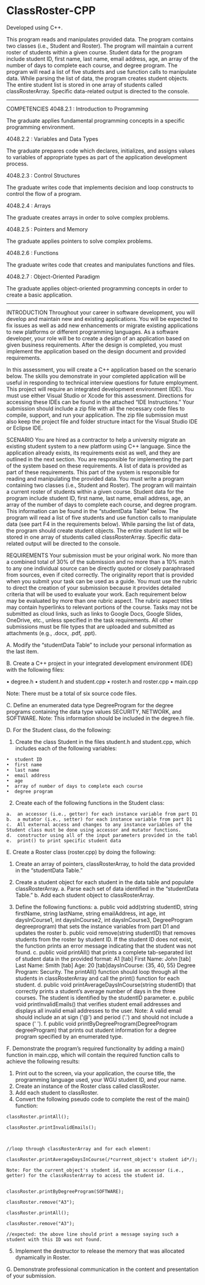 # ClassRoster-CPP
Developed using C++.

This program reads and manipulates provided data. The program contains two classes (i.e., Student and Roster). The program will maintain a current roster of students within a given course. Student data for the program include student ID, first name, last name, email address, age, an array of the number of days to complete each course, and degree program. The program will read a list of five students and use function calls to manipulate data. While parsing the list of data, the program creates student objects. The entire student list is stored in one array of students called classRosterArray. Specific data-related output is directed to the console.
___________________________________________________________________

COMPETENCIES
4048.2.1 : Introduction to Programming

The graduate applies fundamental programming concepts in a specific programming environment.

  4048.2.2 : Variables and Data Types

  The graduate prepares code which declares, initializes, and assigns values to variables of appropriate types as part of the application development process.

  4048.2.3 : Control Structures

  The graduate writes code that implements decision and loop constructs to control the flow of a program.

  4048.2.4 : Arrays

  The graduate creates arrays in order to solve complex problems.

  4048.2.5 : Pointers and Memory

  The graduate applies pointers to solve complex problems.

  4048.2.6 : Functions

  The graduate writes code that creates and manipulates functions and files.

  4048.2.7 : Object-Oriented Paradigm

  The graduate applies object-oriented programming concepts in order to create a basic application.

___________________________________________________________________


INTRODUCTION
Throughout your career in software development, you will develop and maintain new and existing applications. You will be expected to fix issues as well as add new enhancements or migrate existing applications to new platforms or different programming languages. As a software developer, your role will be to create a design of an application based on given business requirements. After the design is completed, you must implement the application based on the design document and provided requirements.


In this assessment, you will create a C++ application based on the scenario below. The skills you demonstrate in your completed application will be useful in responding to technical interview questions for future employment.
This project will require an integrated development environment (IDE). You must use either Visual Studio or Xcode for this assessment. Directions for accessing these IDEs can be found in the attached “IDE Instructions.”
Your submission should include a zip file with all the necessary code files to compile, support, and run your application. The zip file submission must also keep the project file and folder structure intact for the Visual Studio IDE or Eclipse IDE.

SCENARIO
You are hired as a contractor to help a university migrate an existing student system to a new platform using C++ language. Since the application already exists, its requirements exist as well, and they are outlined in the next section. You are responsible for implementing the part of the system based on these requirements. A list of data is provided as part of these requirements. This part of the system is responsible for reading and manipulating the provided data.
You must write a program containing two classes (i.e., Student and Roster). The program will maintain a current roster of students within a given course. Student data for the program include student ID, first name, last name, email address, age, an array of the number of days to complete each course, and degree program. This information can be found in the “studentData Table” below. The program will read a list of five students and use function calls to manipulate data (see part F4 in the requirements below). While parsing the list of data, the program should create student objects. The entire student list will be stored in one array of students called classRosterArray. Specific data-related output will be directed to the console.

REQUIREMENTS
Your submission must be your original work. No more than a combined total of 30% of the submission and no more than a 10% match to any one individual source can be directly quoted or closely paraphrased from sources, even if cited correctly. The originality report that is provided when you submit your task can be used as a guide.
You must use the rubric to direct the creation of your submission because it provides detailed criteria that will be used to evaluate your work. Each requirement below may be evaluated by more than one rubric aspect. The rubric aspect titles may contain hyperlinks to relevant portions of the course.
Tasks may not be submitted as cloud links, such as links to Google Docs, Google Slides, OneDrive, etc., unless specified in the task requirements. All other submissions must be file types that are uploaded and submitted as attachments (e.g., .docx, .pdf, .ppt).

A.  Modify the “studentData Table” to include your personal information as the last item.
 
B.  Create a C++ project in your integrated development environment (IDE) with the following files:

  •  degree.h
  •  student.h and student.cpp
  •  roster.h and roster.cpp
  •  main.cpp

  Note: There must be a total of six source code files.
 
 
C.  Define an enumerated data type DegreeProgram for the degree programs containing the data type values SECURITY, NETWORK, and SOFTWARE.
Note: This information should be included in the degree.h file.
 

D.  For the Student class, do the following:

  1.  Create the class Student  in the files student.h and student.cpp, which includes each of the following variables:

    •  student ID
    •  first name
    •  last name
    •  email address
    •  age
    •  array of number of days to complete each course
    •  degree program

  2.  Create each of the following functions in the Student class:

    a.  an accessor (i.e., getter) for each instance variable from part D1
    b.  a mutator (i.e., setter) for each instance variable from part D1
    c.  All external access and changes to any instance variables of the Student class must be done using accessor and mutator functions.
    d.  constructor using all of the input parameters provided in the tabl
    e.  print() to print specific student data
 

E.  Create a Roster class (roster.cpp) by doing the following:

  1.  Create an array of pointers, classRosterArray, to hold the data provided in the “studentData Table.”
  2.  Create a student object for each student in the data table and populate classRosterArray.
    a.  Parse each set of data identified in the “studentData Table.”
    b.  Add each student object to classRosterArray.

  3.  Define the following functions:
     a.  public void add(string studentID, string firstName, string lastName, string emailAddress, int age, int daysInCourse1, int daysInCourse2, int daysInCourse3, DegreeProgram degreeprogram)  that sets the instance variables from part D1 and updates the roster
     b.  public void remove(string studentID)  that removes students from the roster by student ID. If the student ID does not exist, the function prints an error message indicating that the student was not found.
     c.  public void printAll() that prints a complete tab-separated list of student data in the provided format: A1 [tab] First Name: John [tab] Last Name: Smith [tab] Age: 20 [tab]daysInCourse: {35, 40, 55} Degree Program: Security. The printAll() function should loop through all the students in classRosterArray and call the print() function for each student.
     d.  public void printAverageDaysInCourse(string studentID)  that correctly prints a student’s average number of days in the three courses. The student is identified by the studentID parameter.
     e.  public void printInvalidEmails() that verifies student email addresses and displays all invalid email addresses to the user.
            Note: A valid email should include an at sign ('@') and period ('.') and should not include a space (' ').
     f.  public void printByDegreeProgram(DegreeProgram degreeProgram) that prints out student information for a degree program specified by an enumerated type.


F.  Demonstrate the program’s required functionality by adding a main() function in main.cpp, which will contain the required function calls to achieve the following results:

  1.  Print out to the screen, via your application, the course title, the programming language used, your WGU student ID, and your name.
  2.  Create an instance of the Roster class called classRoster.
  3.  Add each student to classRoster.
  4.  Convert the following pseudo code to complete the rest of the  main() function:

    classRoster.printAll();

    classRoster.printInvalidEmails();



    //loop through classRosterArray and for each element:

    classRoster.printAverageDaysInCourse(/*current_object's student id*/);

    Note: For the current_object's student id, use an accessor (i.e., getter) for the classRosterArray to access the student id.


    classRoster.printByDegreeProgram(SOFTWARE);

    classRoster.remove("A3");

    classRoster.printAll();

    classRoster.remove("A3");

    //expected: the above line should print a message saying such a student with this ID was not found.

  5.  Implement the destructor to release the memory that was allocated dynamically in Roster.
 

G.  Demonstrate professional communication in the content and presentation of your submission.
